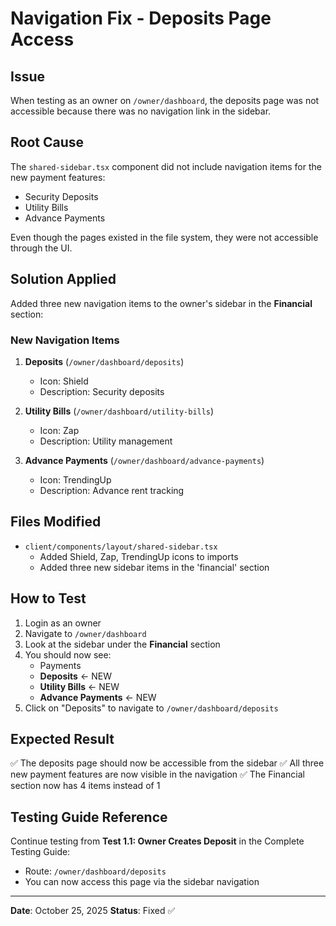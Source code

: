 # Navigation Fix - Deposits Page Access

## Issue
When testing as an owner on `/owner/dashboard`, the deposits page was not accessible because there was no navigation link in the sidebar.

## Root Cause
The `shared-sidebar.tsx` component did not include navigation items for the new payment features:
- Security Deposits
- Utility Bills  
- Advance Payments

Even though the pages existed in the file system, they were not accessible through the UI.

## Solution Applied
Added three new navigation items to the owner's sidebar in the **Financial** section:

### New Navigation Items
1. **Deposits** (`/owner/dashboard/deposits`)
   - Icon: Shield
   - Description: Security deposits

2. **Utility Bills** (`/owner/dashboard/utility-bills`)
   - Icon: Zap
   - Description: Utility management

3. **Advance Payments** (`/owner/dashboard/advance-payments`)
   - Icon: TrendingUp
   - Description: Advance rent tracking

## Files Modified
- `client/components/layout/shared-sidebar.tsx`
  - Added Shield, Zap, TrendingUp icons to imports
  - Added three new sidebar items in the 'financial' section

## How to Test
1. Login as an owner
2. Navigate to `/owner/dashboard`
3. Look at the sidebar under the **Financial** section
4. You should now see:
   - Payments
   - **Deposits** ← NEW
   - **Utility Bills** ← NEW
   - **Advance Payments** ← NEW
5. Click on "Deposits" to navigate to `/owner/dashboard/deposits`

## Expected Result
✅ The deposits page should now be accessible from the sidebar
✅ All three new payment features are now visible in the navigation
✅ The Financial section now has 4 items instead of 1

## Testing Guide Reference
Continue testing from **Test 1.1: Owner Creates Deposit** in the Complete Testing Guide:
- Route: `/owner/dashboard/deposits`
- You can now access this page via the sidebar navigation

---

**Date**: October 25, 2025
**Status**: Fixed ✅
